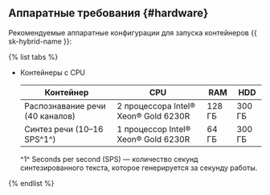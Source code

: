 ## Аппаратные требования {#hardware}

Рекомендуемые аппаратные конфигурации для запуска контейнеров {{ sk-hybrid-name }}:

{% list tabs %}

- Контейнеры с CPU

   | Контейнер | CPU | RAM | HDD |
   |---|---|---|---|
   | Распознавание речи (40 каналов) | 2 процессора Intel® Xeon® Gold 6230R | 128 ГБ | 300 ГБ |
   | Синтез речи (10–16 SPS^1^) | 1 процессор Intel® Xeon® Gold 6230R | 64 ГБ | 300 ГБ |

   ^1^ Seconds per second (SPS) — количество секунд синтезированного текста, которое генерируется за секунду работы.

{% endlist %}

